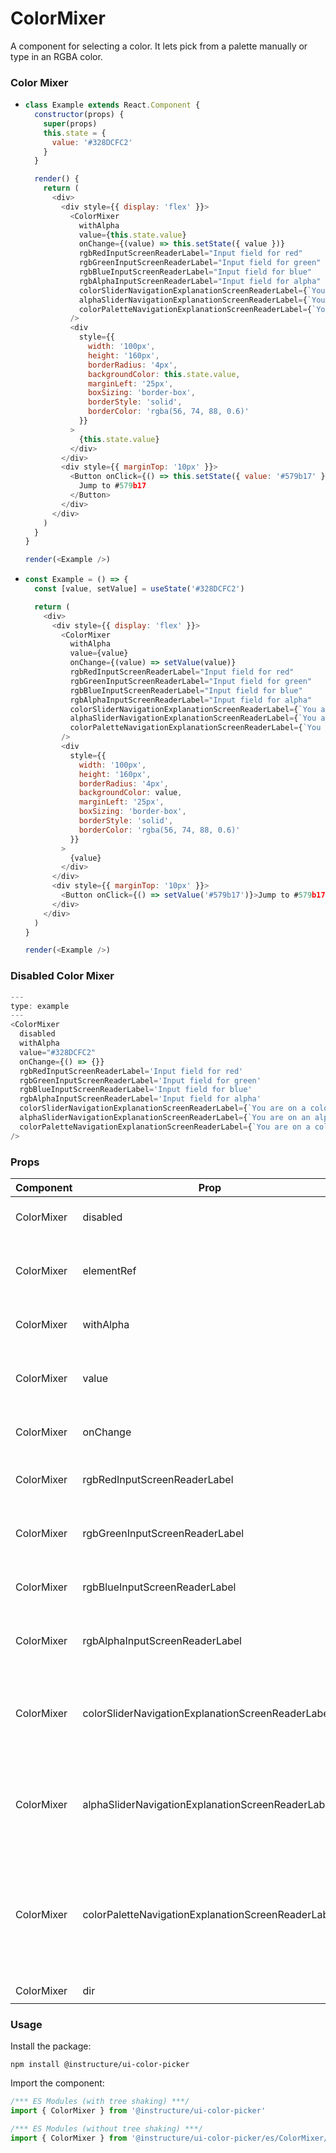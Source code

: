 # ColorMixer


A component for selecting a color. It lets pick from a palette manually or type in an RGBA color.

### Color Mixer

- ```js
  class Example extends React.Component {
    constructor(props) {
      super(props)
      this.state = {
        value: '#328DCFC2'
      }
    }

    render() {
      return (
        <div>
          <div style={{ display: 'flex' }}>
            <ColorMixer
              withAlpha
              value={this.state.value}
              onChange={(value) => this.setState({ value })}
              rgbRedInputScreenReaderLabel="Input field for red"
              rgbGreenInputScreenReaderLabel="Input field for green"
              rgbBlueInputScreenReaderLabel="Input field for blue"
              rgbAlphaInputScreenReaderLabel="Input field for alpha"
              colorSliderNavigationExplanationScreenReaderLabel={`You are on a color slider. To navigate the slider left or right, use the 'A' and 'D' buttons respectively`}
              alphaSliderNavigationExplanationScreenReaderLabel={`You are on an alpha slider. To navigate the slider left or right, use the 'A' and 'D' buttons respectively`}
              colorPaletteNavigationExplanationScreenReaderLabel={`You are on a color palette. To navigate on the palette up, left, down or right, use the 'W', 'A', 'S' and 'D' buttons respectively`}
            />
            <div
              style={{
                width: '100px',
                height: '160px',
                borderRadius: '4px',
                backgroundColor: this.state.value,
                marginLeft: '25px',
                boxSizing: 'border-box',
                borderStyle: 'solid',
                borderColor: 'rgba(56, 74, 88, 0.6)'
              }}
            >
              {this.state.value}
            </div>
          </div>
          <div style={{ marginTop: '10px' }}>
            <Button onClick={() => this.setState({ value: '#579b17' })}>
              Jump to #579b17
            </Button>
          </div>
        </div>
      )
    }
  }

  render(<Example />)
  ```

- ```js
  const Example = () => {
    const [value, setValue] = useState('#328DCFC2')

    return (
      <div>
        <div style={{ display: 'flex' }}>
          <ColorMixer
            withAlpha
            value={value}
            onChange={(value) => setValue(value)}
            rgbRedInputScreenReaderLabel="Input field for red"
            rgbGreenInputScreenReaderLabel="Input field for green"
            rgbBlueInputScreenReaderLabel="Input field for blue"
            rgbAlphaInputScreenReaderLabel="Input field for alpha"
            colorSliderNavigationExplanationScreenReaderLabel={`You are on a color slider. To navigate the slider left or right, use the 'A' and 'D' buttons respectively`}
            alphaSliderNavigationExplanationScreenReaderLabel={`You are on an alpha slider. To navigate the slider left or right, use the 'A' and 'D' buttons respectively`}
            colorPaletteNavigationExplanationScreenReaderLabel={`You are on a color palette. To navigate on the palette up, left, down or right, use the 'W', 'A', 'S' and 'D' buttons respectively`}
          />
          <div
            style={{
              width: '100px',
              height: '160px',
              borderRadius: '4px',
              backgroundColor: value,
              marginLeft: '25px',
              boxSizing: 'border-box',
              borderStyle: 'solid',
              borderColor: 'rgba(56, 74, 88, 0.6)'
            }}
          >
            {value}
          </div>
        </div>
        <div style={{ marginTop: '10px' }}>
          <Button onClick={() => setValue('#579b17')}>Jump to #579b17</Button>
        </div>
      </div>
    )
  }

  render(<Example />)
  ```

### Disabled Color Mixer

```js
---
type: example
---
<ColorMixer
  disabled
  withAlpha
  value="#328DCFC2"
  onChange={() => {}}
  rgbRedInputScreenReaderLabel='Input field for red'
  rgbGreenInputScreenReaderLabel='Input field for green'
  rgbBlueInputScreenReaderLabel='Input field for blue'
  rgbAlphaInputScreenReaderLabel='Input field for alpha'
  colorSliderNavigationExplanationScreenReaderLabel={`You are on a color slider. To navigate the slider left or right, use the 'A' and 'D' buttons respectively`}
  alphaSliderNavigationExplanationScreenReaderLabel={`You are on an alpha slider. To navigate the slider left or right, use the 'A' and 'D' buttons respectively`}
  colorPaletteNavigationExplanationScreenReaderLabel={`You are on a color palette. To navigate on the palette up, left, down or right, use the 'W', 'A', 'S' and 'D' buttons respectively`}
/>

```


### Props

| Component | Prop | Type | Required | Default | Description |
|-----------|------|------|----------|---------|-------------|
| ColorMixer | disabled | `bool` | No | `false` | Makes the component uninteractable |
| ColorMixer | elementRef | `(element: Element \| null) => void` | No | - | Provides a reference to the component's underlying html element. |
| ColorMixer | withAlpha | `bool` | No | `false` | Toggles alpha. If true, alpha slider will appear |
| ColorMixer | value | `string` | No | `'#000'` | Sets the value of the component. If changes, the color changes inside the component as well |
| ColorMixer | onChange | `(hex: string) => void` | Yes | - | Gets called each time the color changes |
| ColorMixer | rgbRedInputScreenReaderLabel | `string` | Yes | - | screenReaderLabel for the RGBA input's red input field |
| ColorMixer | rgbGreenInputScreenReaderLabel | `string` | Yes | - | screenReaderLabel for the RGBA input's green input field |
| ColorMixer | rgbBlueInputScreenReaderLabel | `string` | Yes | - | screenReaderLabel for the RGBA input's blue input field |
| ColorMixer | rgbAlphaInputScreenReaderLabel | `string` | Yes | - | screenReaderLabel for the RGBA input's alpha input field |
| ColorMixer | colorSliderNavigationExplanationScreenReaderLabel | `string` | Yes | - | screenReaderLabel for the color slider. It should explain how to navigate the slider with the keyboard ('A' for left, 'D' for right) |
| ColorMixer | alphaSliderNavigationExplanationScreenReaderLabel | `string` | Yes | - | screenReaderLabel for the alpha slider. It should explain how to navigate the slider with the keyboard ('A' for left, 'D' for right) |
| ColorMixer | colorPaletteNavigationExplanationScreenReaderLabel | `string` | Yes | - | screenReaderLabel for the color palette. It should explain how to navigate the palette with the keyboard ('W' for up, 'A' for left, 'S' for down and 'D' for right) |
| ColorMixer | dir | `'ltr' \| 'rtl'` | No | - |  |

### Usage

Install the package:

```shell
npm install @instructure/ui-color-picker
```

Import the component:

```javascript
/*** ES Modules (with tree shaking) ***/
import { ColorMixer } from '@instructure/ui-color-picker'

/*** ES Modules (without tree shaking) ***/
import { ColorMixer } from '@instructure/ui-color-picker/es/ColorMixer/index'
```

